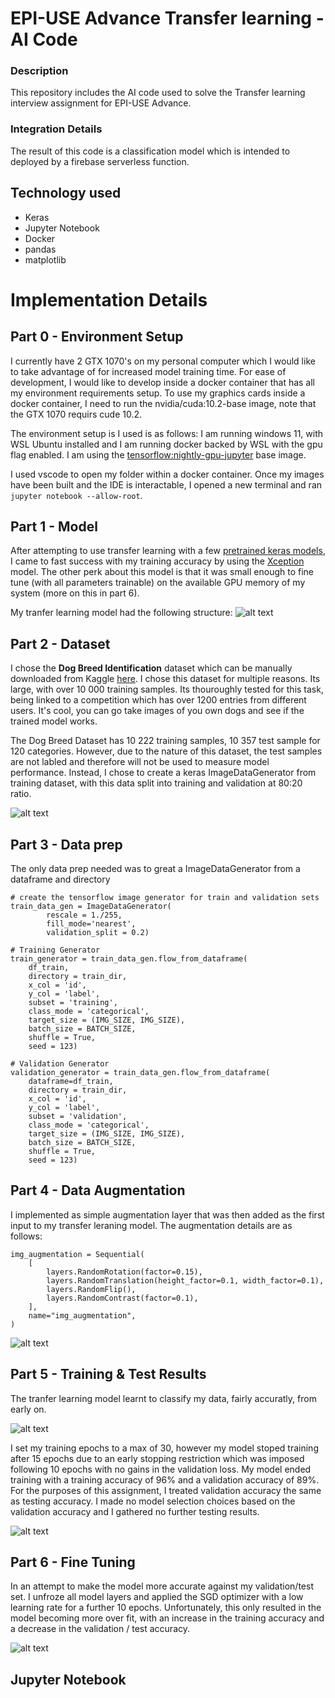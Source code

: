 # EPI-USE Advance Transfer learning - AI Code

### Description
This repository includes the AI code used to solve the Transfer learning interview assignment for EPI-USE Advance. 

### Integration Details
The result of this code is a classification model which is intended to deployed by a firebase serverless function.

## Technology used
* Keras
* Jupyter Notebook 
* Docker
* pandas
* matplotlib

# Implementation Details
## Part 0 - Environment Setup
I currently have 2 GTX 1070's on my personal computer which I would like to take advantage of for increased model training time. For ease of development, I would like to develop inside a docker container that has all my environment requirements setup. To use my graphics cards inside a docker container, I need to run the nvidia/cuda:10.2-base image, note that the GTX 1070 requirs cude 10.2.

The environment setup is I used is as follows: I am running windows 11, with WSL Ubuntu installed and I am running docker backed by WSL with the gpu flag enabled. I am using the [tensorflow:nightly-gpu-jupyter](https://hub.docker.com/layers/tensorflow/tensorflow/nightly-gpu-jupyter/images/sha256-1a28ddb075916cdc1e5660b4b27782e08a0da34cf8dc3652fc9fbf1519dc9f5b?context=explore) base image.

I used vscode to open my folder within a docker container. Once my images have been built and the IDE is interactable, I opened a new terminal and ran ```jupyter notebook --allow-root```.

## Part 1 - Model
After attempting to use transfer learning with a few [pretrained keras models](https://keras.io/api/applications/), I came to fast success with my training accuracy by using the [Xception](https://arxiv.org/abs/1610.02357) model. The other perk about this model is that it was small enough to fine tune (with all parameters trainable) on the available GPU memory of my system (more on this in part 6). 

My tranfer learning model had the following structure:
![alt text](https://github.com/MrDaubinet/epiuse-interview-machine-learning/blob/master/Images/model_summary.jpg?raw=true)

## Part 2 - Dataset
I chose the **Dog Breed Identification** dataset which can be manually downloaded from Kaggle [here](https://www.kaggle.com/c/dog-breed-identification/data). I chose this dataset for multiple reasons. Its large, with over 10 000 training samples. Its thouroughly tested for this task, being linked to a competition which has over 1200 entries from different users. It's cool, you can go take images of you own dogs and see if the trained model works. 

The Dog Breed Dataset has 10 222 training samples, 10 357 test sample for 120 categories. However, due to the nature of this dataset, the test samples are not labled and therefore will not be used to measure model performance. Instead, I chose to create a keras ImageDataGenerator from training dataset, with this data split into training and validation at 80:20 ratio. 

![alt text](https://github.com/MrDaubinet/epiuse-interview-machine-learning/blob/master/Images/training_data.jpg?raw=true)

## Part 3 - Data prep

The only data prep needed was to great a ImageDataGenerator from a dataframe and directory 
```
# create the tensorflow image generator for train and validation sets
train_data_gen = ImageDataGenerator(
        rescale = 1./255, 
        fill_mode='nearest', 
        validation_split = 0.2)

# Training Generator
train_generator = train_data_gen.flow_from_dataframe(
    df_train, 
    directory = train_dir, 
    x_col = 'id', 
    y_col = 'label', 
    subset = 'training',
    class_mode = 'categorical', 
    target_size = (IMG_SIZE, IMG_SIZE),
    batch_size = BATCH_SIZE, 
    shuffle = True, 
    seed = 123)

# Validation Generator
validation_generator = train_data_gen.flow_from_dataframe(
    dataframe=df_train, 
    directory = train_dir, 
    x_col = 'id', 
    y_col = 'label',
    subset = 'validation', 
    class_mode = 'categorical', 
    target_size = (IMG_SIZE, IMG_SIZE), 
    batch_size = BATCH_SIZE, 
    shuffle = True, 
    seed = 123)
```

## Part 4 - Data Augmentation
I implemented as simple augmentation layer that was then added as the first input to my transfer leraning model. The augmentation details are as follows:

```
img_augmentation = Sequential(
    [
        layers.RandomRotation(factor=0.15),
        layers.RandomTranslation(height_factor=0.1, width_factor=0.1),
        layers.RandomFlip(),
        layers.RandomContrast(factor=0.1),
    ],
    name="img_augmentation",
)
```

![alt text](https://github.com/MrDaubinet/epiuse-interview-machine-learning/blob/master/Images/augmentation_data.jpg?raw=true)

## Part 5 - Training & Test Results
The tranfer learning model learnt to classify my data, fairly accuratly, from early on. 

![alt text](https://github.com/MrDaubinet/epiuse-interview-machine-learning/blob/master/Images/training_epochs.jpg?raw=true)

I set my training epochs to a max of 30, however my model stoped training after 15 epochs due to an early stopping restriction which was imposed following 10 epochs with no gains in the validation loss. My model ended training with a training accuracy of 96% and a validation accuracy of 89%. For the purposes of this assignment, I treated validation accuracy the same as testing accuracy. I made no model selection choices based on the validation accuracy and I gathered no further testing results.

![alt text](https://github.com/MrDaubinet/epiuse-interview-machine-learning/blob/master/Images/model_accuracy.jpg?raw=true)

## Part 6 - Fine Tuning
In an attempt to make the model more accurate against my validation/test set. I unfroze all model layers and applied the SGD optimizer with a low learning rate for a further 10 epochs. Unfortunately, this only resulted in the model becoming more over fit, with an increase in the training accuracy and a decrease in the validation / test accuracy.

![alt text](https://github.com/MrDaubinet/epiuse-interview-machine-learning/blob/master/Images/fine_tuning.jpg?raw=true)

## Jupyter Notebook
